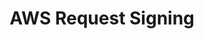 ---
title: 'AWS Request Signing'
name: 'AWS Request Signing'

content_type: plugin

publisher: the-lego-group
description: 'Sign requests with AWS SIGV4 and temp credentials for secure use of AWS Lambdas in Kong'


products:
    - gateway

works_on:
    - on-prem

min_version:
    gateway: '3.4'

# on_prem:
#   - hybrid
#   - db-less
#   - traditional
# konnect_deployments:
#   - hybrid
#   - cloud-gateways
#   - serverless

third_party: true

license_type: Apache-2.0 (modified)

license_url: https://github.com/LEGO/kong-aws-request-signing/blob/main/LICENSE

support_url: https://github.com/LEGO/kong-aws-request-signing/issues

source_code_url: https://github.com/LEGO/kong-aws-request-signing

icon: aws-request-signing.png

search_aliases:
  - the lego group
  - aws-request-signing
---